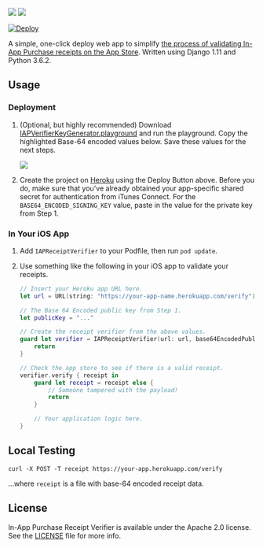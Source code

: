 <!--
Copyright 2012-2018 Lionheart Software LLC

Licensed under the Apache License, Version 2.0 (the "License");
you may not use this file except in compliance with the License.
You may obtain a copy of the License at

   http://www.apache.org/licenses/LICENSE-2.0

Unless required by applicable law or agreed to in writing, software
distributed under the License is distributed on an "AS IS" BASIS,
WITHOUT WARRANTIES OR CONDITIONS OF ANY KIND, either express or implied.
See the License for the specific language governing permissions and
limitations under the License.
-->

![](meta/repo-banner.png)
[![](meta/repo-banner-bottom.png)][lionheart-url]

[![Deploy](https://www.herokucdn.com/deploy/button.svg)](https://heroku.com/deploy)

A simple, one-click deploy web app to simplify [the process of validating In-App Purchase receipts on the App Store](https://developer.apple.com/library/content/releasenotes/General/ValidateAppStoreReceipt/Chapters/ValidateRemotely.html#//apple_ref/doc/uid/TP40010573-CH104-SW1). Written using Django 1.11 and Python 3.6.2.

## Usage

### Deployment

1. (Optional, but highly recommended) Download [IAPVerifierKeyGenerator.playground](meta/IAPVerifierKeyGenerator.playground) and run the playground. Copy the highlighted Base-64 encoded values below. Save these values for the next steps.

   ![](playground1.png)

2. Create the project on [Heroku](https://heroku.com) using the Deploy Button above. Before you do, make sure that you've already obtained your app-specific shared secret for authentication from iTunes Connect. For the `BASE64_ENCODED_SIGNING_KEY` value, paste in the value for the private key from Step 1.

### In Your iOS App

1. Add `IAPReceiptVerifier` to your Podfile, then run `pod update`.

2. Use something like the following in your iOS app to validate your receipts.

    ```swift
    // Insert your Heroku app URL here.
    let url = URL(string: "https://your-app-name.herokuapp.com/verify")!

    // The Base 64 Encoded public key from Step 1.
    let publicKey = "..."

    // Create the receipt verifier from the above values.
    guard let verifier = IAPReceiptVerifier(url: url, base64EncodedPublicKey: publicKey) else {
        return
    }

    // Check the app store to see if there is a valid receipt.
    verifier.verify { receipt in
        guard let receipt = receipt else {
            // Someone tampered with the payload!
            return
        }

        // Your application logic here.
    }
    ```

## Local Testing

```
curl -X POST -T receipt https://your-app.herokuapp.com/verify
```

...where `receipt` is a file with base-64 encoded receipt data.

## License

In-App Purchase Receipt Verifier is available under the Apache 2.0 license. See the [LICENSE](LICENSE) file for more info.

[lionheart-url]: https://lionheartsw.com/

